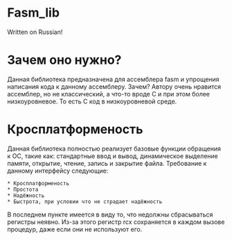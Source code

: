 # Fasm_lib
Written on Russian!

# Зачем оно нужно?
Данная библиотека предназначена для ассемблера fasm и упрощения написания
кода к данному ассемблеру. Зачем? Автору очень нравится ассемблер, но не
классический, а что-то вроде C и при этом более низкоуровневое. То есть
C код в низкоуровневой среде.

# Кросплатформеность
Данная библиотека полностью реализует базовые функции обращения к ОС,
такие как: стандартные ввод и вывод, динамическое выделение памяти,
открытие, чтение, запись и закрытие файла. Требование к данному интерфейсу
следующие:

    * Кросплатформеность
    * Простота
    * Надёжность
    * Быстрота, при условии что не страдает надёжность

В последнем пункте имеется в виду то, что недолжны сбрасываться регистры неявно.
Из-за этого регистр rcx сохраняется в каждом вызове процедур, даже если они не
используют его.

